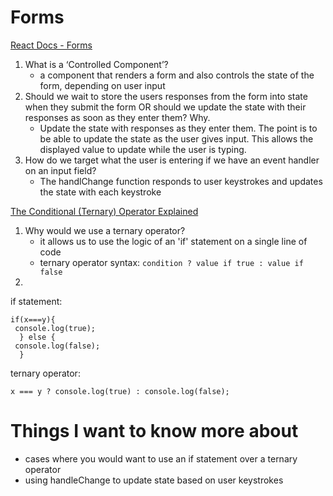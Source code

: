 # Forms

[React Docs - Forms](https://reactjs.org/docs/forms.html)

1. What is a ‘Controlled Component’?
    - a component that renders a form and also controls the state of the form, depending on user input
2. Should we wait to store the users responses from the form into state when they submit the form OR should we update the state with their responses as soon as they enter them? Why.
    - Update the state with responses as they enter them. The point is to be able to update the state as the user gives input. This allows the displayed value to update while the user is typing.
3. How do we target what the user is entering if we have an event handler on an input field?
    - The handlChange function responds to user keystrokes and updates the state with each keystroke

[The Conditional (Ternary) Operator Explained](https://codeburst.io/javascript-the-conditional-ternary-operator-explained-cac7218beeff)

1. Why would we use a ternary operator?
    - it allows us to use the logic of an 'if' statement on a single line of code
    - ternary operator syntax: `condition ? value if true : value if false`
2. 
if statement:
```JS
if(x===y){
 console.log(true);
  } else {
 console.log(false);
  }
  ```
ternary operator:
```JS
x === y ? console.log(true) : console.log(false); 
```

# Things I want to know more about
- cases where you would want to use an if statement over a ternary operator
- using handleChange to update state based on user keystrokes